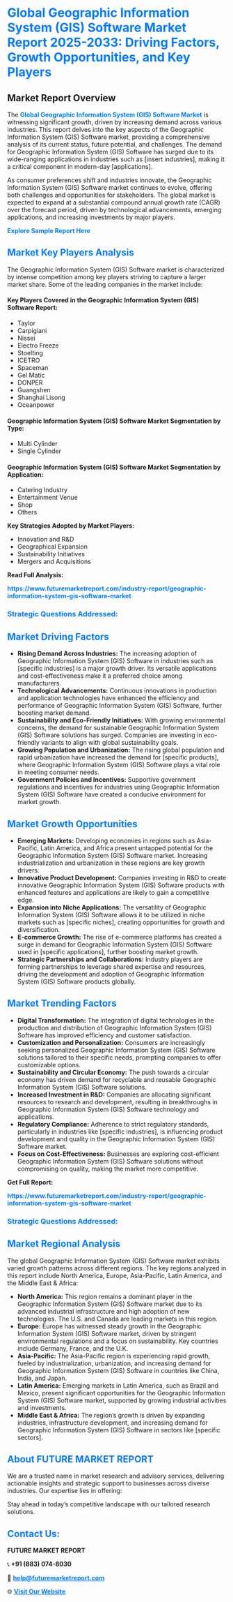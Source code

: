 <h1 style="color: #007BFF;">Global Geographic Information System (GIS) Software Market Report 2025-2033: Driving Factors, Growth Opportunities, and Key Players</h1>

<section id="overview">
<h2>Market Report Overview</h2>
<p>The <a href="https://www.futuremarketreport.com/industry-report/geographic-information-system-gis-software-market" style="color: #007BFF; text-decoration: none;"><strong>Global Geographic Information System (GIS) Software Market</strong></a> is witnessing significant growth, driven by increasing demand across various industries. This report delves into the key aspects of the Geographic Information System (GIS) Software market, providing a comprehensive analysis of its current status, future potential, and challenges. The demand for Geographic Information System (GIS) Software has surged due to its wide-ranging applications in industries such as [insert industries], making it a critical component in modern-day [applications].</p>
<p>As consumer preferences shift and industries innovate, the Geographic Information System (GIS) Software market continues to evolve, offering both challenges and opportunities for stakeholders. The global market is expected to expand at a substantial compound annual growth rate (CAGR) over the forecast period, driven by technological advancements, emerging applications, and increasing investments by major players.</p>
</section>

<section id="overview">
<p><a href="https://www.futuremarketreport.com/request-sample/reportId=37708" style="color: #007BFF; text-decoration: none;"><strong>Explore Sample Report Here</strong></a></p>
</section>

<section id="key-players">
<h2 style="color: #007BFF;">Market Key Players Analysis</h2>
<p>The Geographic Information System (GIS) Software market is characterized by intense competition among key players striving to capture a larger market share. Some of the leading companies in the market include:</p>
<h4>Key Players Covered in the Geographic Information System (GIS) Software Report:</h4>
<ul><li>Taylor</li><li>Carpigiani</li><li>Nissei</li><li>Electro Freeze</li><li>Stoelting</li><li>ICETRO</li><li>Spaceman</li><li>Gel Matic</li><li>DONPER</li><li>Guangshen</li><li>Shanghai Lisong</li><li>Oceanpower</li></ul>
<h4>Geographic Information System (GIS) Software Market Segmentation by Type:</h4>
<ul><li>Multi Cylinder</li><li>Single Cylinder</li></ul>

<h4>Geographic Information System (GIS) Software Market Segmentation by Application:</h4>
<ul><li>Catering Industry</li><li>Entertainment Venue</li><li>Shop</li><li>Others</li></ul>
<p><strong>Key Strategies Adopted by Market Players:</strong></p>
<ul>
<li>Innovation and R&D</li>
<li>Geographical Expansion</li>
<li>Sustainability Initiatives</li>
<li>Mergers and Acquisitions</li>
</ul>
</section>

<section>
<p><strong>Read Full Analysis: </strong></p><a href="https://www.futuremarketreport.com/industry-report/geographic-information-system-gis-software-market" style="color: #007BFF; text-decoration: none;"><strong>https://www.futuremarketreport.com/industry-report/geographic-information-system-gis-software-market</strong></a>
<h3 style="color: #007BFF;">Strategic Questions Addressed:</h3>
</section>

<section id="driving-factors">
<h2 style="color: #007BFF;">Market Driving Factors</h2>
<ul>
<li><strong>Rising Demand Across Industries:</strong> The increasing adoption of Geographic Information System (GIS) Software in industries such as [specific industries] is a major growth driver. Its versatile applications and cost-effectiveness make it a preferred choice among manufacturers.</li>
<li><strong>Technological Advancements:</strong> Continuous innovations in production and application technologies have enhanced the efficiency and performance of Geographic Information System (GIS) Software, further boosting market demand.</li>
<li><strong>Sustainability and Eco-Friendly Initiatives:</strong> With growing environmental concerns, the demand for sustainable Geographic Information System (GIS) Software solutions has surged. Companies are investing in eco-friendly variants to align with global sustainability goals.</li>
<li><strong>Growing Population and Urbanization:</strong> The rising global population and rapid urbanization have increased the demand for [specific products], where Geographic Information System (GIS) Software plays a vital role in meeting consumer needs.</li>
<li><strong>Government Policies and Incentives:</strong> Supportive government regulations and incentives for industries using Geographic Information System (GIS) Software have created a conducive environment for market growth.</li>
</ul>
</section>

<section id="growth-opportunities">
<h2 style="color: #007BFF;">Market Growth Opportunities</h2>
<ul>
<li><strong>Emerging Markets:</strong> Developing economies in regions such as Asia-Pacific, Latin America, and Africa present untapped potential for the Geographic Information System (GIS) Software market. Increasing industrialization and urbanization in these regions are key growth drivers.</li>
<li><strong>Innovative Product Development:</strong> Companies investing in R&D to create innovative Geographic Information System (GIS) Software products with enhanced features and applications are likely to gain a competitive edge.</li>
<li><strong>Expansion into Niche Applications:</strong> The versatility of Geographic Information System (GIS) Software allows it to be utilized in niche markets such as [specific niches], creating opportunities for growth and diversification.</li>
<li><strong>E-commerce Growth:</strong> The rise of e-commerce platforms has created a surge in demand for Geographic Information System (GIS) Software used in [specific applications], further boosting market growth.</li>
<li><strong>Strategic Partnerships and Collaborations:</strong> Industry players are forming partnerships to leverage shared expertise and resources, driving the development and adoption of Geographic Information System (GIS) Software products globally.</li>
</ul>
</section>

<section id="trending-factors">
<h2 style="color: #007BFF;">Market Trending Factors</h2>
<ul>
<li><strong>Digital Transformation:</strong> The integration of digital technologies in the production and distribution of Geographic Information System (GIS) Software has improved efficiency and customer satisfaction.</li>
<li><strong>Customization and Personalization:</strong> Consumers are increasingly seeking personalized Geographic Information System (GIS) Software solutions tailored to their specific needs, prompting companies to offer customizable options.</li>
<li><strong>Sustainability and Circular Economy:</strong> The push towards a circular economy has driven demand for recyclable and reusable Geographic Information System (GIS) Software solutions.</li>
<li><strong>Increased Investment in R&D:</strong> Companies are allocating significant resources to research and development, resulting in breakthroughs in Geographic Information System (GIS) Software technology and applications.</li>
<li><strong>Regulatory Compliance:</strong> Adherence to strict regulatory standards, particularly in industries like [specific industries], is influencing product development and quality in the Geographic Information System (GIS) Software market.</li>
<li><strong>Focus on Cost-Effectiveness:</strong> Businesses are exploring cost-efficient Geographic Information System (GIS) Software solutions without compromising on quality, making the market more competitive.</li>
</ul>
</section>

<section>
<p><strong>Get Full Report: </strong></p><a href="https://www.futuremarketreport.com/industry-report/geographic-information-system-gis-software-market" style="color: #007BFF; text-decoration: none;"><strong>https://www.futuremarketreport.com/industry-report/geographic-information-system-gis-software-market</strong></a>
<h3 style="color: #007BFF;">Strategic Questions Addressed:</h3>
</section>


<section id="regional-analysis">
<h2 style="color: #007BFF;">Market Regional Analysis</h2>
<p>The global Geographic Information System (GIS) Software market exhibits varied growth patterns across different regions. The key regions analyzed in this report include North America, Europe, Asia-Pacific, Latin America, and the Middle East & Africa:</p>
<ul>
<li><strong>North America:</strong> This region remains a dominant player in the Geographic Information System (GIS) Software market due to its advanced industrial infrastructure and high adoption of new technologies. The U.S. and Canada are leading markets in this region.</li>
<li><strong>Europe:</strong> Europe has witnessed steady growth in the Geographic Information System (GIS) Software market, driven by stringent environmental regulations and a focus on sustainability. Key countries include Germany, France, and the U.K.</li>
<li><strong>Asia-Pacific:</strong> The Asia-Pacific region is experiencing rapid growth, fueled by industrialization, urbanization, and increasing demand for Geographic Information System (GIS) Software in countries like China, India, and Japan.</li>
<li><strong>Latin America:</strong> Emerging markets in Latin America, such as Brazil and Mexico, present significant opportunities for the Geographic Information System (GIS) Software market, supported by growing industrial activities and investments.</li>
<li><strong>Middle East & Africa:</strong> The region’s growth is driven by expanding industries, infrastructure development, and increasing demand for Geographic Information System (GIS) Software in sectors like [specific sectors].</li>
</ul>
</section>

<footer>
<h2 style="color: #007BFF;">About FUTURE MARKET REPORT</h2>
<p>We are a trusted name in market research and advisory services, delivering actionable insights and strategic support to businesses across diverse industries. Our expertise lies in offering:</p>

<p>Stay ahead in today’s competitive landscape with our tailored research solutions.</p>

<h2 style="color: #007BFF;">Contact Us:</h2>
<p><strong>FUTURE MARKET REPORT</strong></p>
<p>📞 <strong>+91 (883) 074-8030</strong></p>
<p>📧 <strong><a href="mailto:help@futuremarketreport.com" style="color: #007BFF;">help@futuremarketreport.com</a></strong></p>
<p>🌐 <strong><a href="https://www.futuremarketreport.com/" style="color: #007BFF;">Visit Our Website</a></strong></p>
</footer>